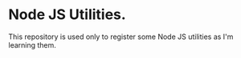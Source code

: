 # Node JS Utilities.

This repository is used only to register some Node JS utilities as I'm learning them.
